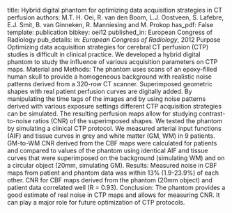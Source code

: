 title: Hybrid digital phantom for optimizing data acquisition strategies in CT perfusion
authors: M.T. H. Oei, R. van den Boom, L.J. Oostveen, S. Lafebre, E.J. Smit, B. van Ginneken, R. Manniesing and M. Prokop
has_pdf: False
template: publication
bibkey: oei12
published_in: European Congress of Radiology
pub_details: in: <i>European Congress of Radiology</i>, 2012
Purpose Optimizing data acquisition strategies for cerebral CT perfusion (CTP) studies is difficult in clinical practice. We developed a hybrid digital phantom to study the influence of various acquisition parameters on CTP maps. Material and Methods: The phantom uses scans of an epoxy-filled human skull to provide a homogeneous background with realistic noise patterns derived from a 320-row CT scanner. Superimposed geometric shapes with real patient perfusion curves are digitally added. By manipulating the time tags of the images and by using noise patterns derived with various exposure settings different CTP acquisition strategies can be simulated. The resulting perfusion maps allow for studying contrast-to-noise ratios (CNR) of the superimposed shapes. We tested the phantom by simulating a clinical CTP protocol. We measured arterial input functions (AIF) and tissue curves in grey and white matter (GM, WM) in 9 patients. GM-to-WM CNR derived from the CBF maps were calculated for patients and compared to values of the phantom using identical AIF and tissue curves that were superimposed on the background (simulating WM) and on a circular object (20mm, simulating GM). Results: Measured noise in CBF maps from patient and phantom data was within 13% (1.9-23.9%) of each other. CNR for CBF maps derived from the phantom (20mm object) and patient data correlated well (R = 0.93). Conclusion: The phantom provides a good estimate of real noise in CTP maps and allows for measuring CNR. It can play a major role for future optimization of CTP protocols.

